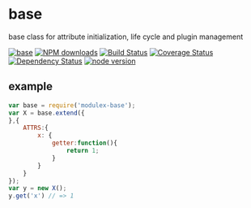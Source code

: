 # base

base class for attribute initialization, life cycle and plugin management

[![base](https://nodei.co/npm/modulex-base.png)](https://npmjs.org/package/modulex-base)
[![NPM downloads](http://img.shields.io/npm/dm/modulex-base.svg)](https://npmjs.org/package/modulex-base)
[![Build Status](https://secure.travis-ci.org/modulex/base.png?branch=master)](https://travis-ci.org/modulex/base)
[![Coverage Status](https://img.shields.io/coveralls/modulex/base.svg)](https://coveralls.io/r/modulex/base?branch=master)
[![Dependency Status](https://gemnasium.com/modulex/base.png)](https://gemnasium.com/modulex/base)
[![node version](https://img.shields.io/badge/node.js-%3E=_0.10-green.svg?style=flat-square)](http://nodejs.org/download/)

## example

```javascript
var base = require('modulex-base');
var X = base.extend({
},{
    ATTRS:{
        x: {
            getter:function(){
                return 1;
            }
        }
    }
});
var y = new X();
y.get('x') // => 1
```
